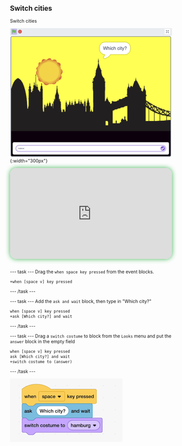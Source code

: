 ## Switch cities

<div style="display: flex; flex-wrap: wrap">
<div style="flex-basis: 200px; flex-grow: 1; margin-right: 15px;">
Switch cities
</div>
<div>

![ADD](images/which.png){:width="300px"}

</div>
</div>

<html>
<div style="position: relative; width: 100%; aspect-ratio: 16 / 9; border-radius: 20px; box-shadow: 0 0 15px #3fb654; overflow: hidden;">
<iframe style="position: absolute; top: 0; left: 0; right: 0; width: 100%; height: 100%; border: none;" src="https://www.youtube.com/embed/AtKv-CLsiS4?rel=0&cc_load_policy=1" allowfullscreen allow="accelerometer; autoplay; clipboard-write; encrypted-media; gyroscope; picture-in-picture; web-share">
</iframe>
</div><br>
</html>


--- task ---
Drag the `when space key pressed` from the event blocks.

```blocks3
+when [space v] key pressed
```
--- /task ---

--- task ---
Add the `ask and wait` block, then type in "Which city?"
```blocks3
when [space v] key pressed
+ask [Which city?] and wait
```

--- /task ---

--- task ---
Drag a `switch costume` to block from the `Looks` menu and put the `answer` block in the empty field
```blocks3
when [space v] key pressed
ask [Which city?] and wait
+switch costume to (answer)
```
--- /task ---

![ALT TEXT](images/switch.gif)